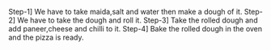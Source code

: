 Step-1] We have to take maida,salt and water then make a dough of it.
Step-2] We have to take the dough and roll it.
Step-3] Take the rolled dough and add paneer,cheese and chilli to it.
Step-4] Bake the rolled dough in the oven and the pizza is ready.